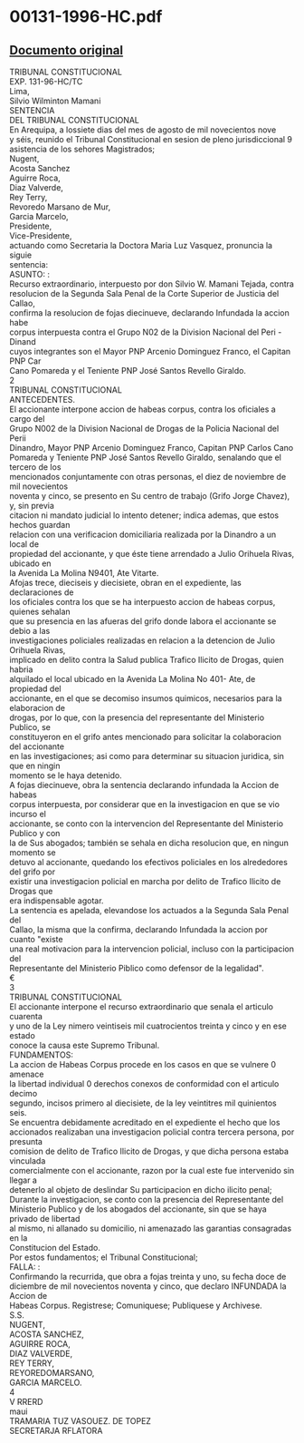 
00131-1996-HC.pdf
=================
  
[Documento original](https://tc.gob.pe/jurisprudencia/1996/00131-1996-HC.pdf)  
---  
TRIBUNAL CONSTITUCIONAL  
EXP. 131-96-HC/TC  
Lima,  
Silvio Wilminton Mamani  
SENTENCIA  
DEL TRIBUNAL CONSTITUCIONAL  
En Arequipa, a lossiete dias del mes de agosto de mil novecientos nove  
y séis, reunido el Tribunal Constitucional en sesion de pleno jurisdiccional 9  
asistencia de los sehores Magistrados;  
Nugent,  
Acosta Sanchez  
Aguirre Roca,  
Diaz Valverde,  
Rey Terry,  
Revoredo Marsano de Mur,  
Garcia Marcelo,  
Presidente,  
Vice-Presidente,  
actuando como Secretaria la Doctora Maria Luz Vasquez, pronuncia la siguie  
sentencia:  
ASUNTO: :  
Recurso extraordinario, interpuesto por don Silvio W. Mamani Tejada, contra  
resolucion de la Segunda Sala Penal de la Corte Superior de Justicia del Callao,  
confirma la resolucion de fojas diecinueve, declarando Infundada la accion habe  
corpus interpuesta contra el Grupo N02 de la Division Nacional del Peri - Dinand  
cuyos integrantes son el Mayor PNP Arcenio Dominguez Franco, el Capitan PNP Car  
Cano Pomareda y el Teniente PNP José Santos Revello Giraldo.  
2  
TRIBUNAL CONSTITUCIONAL  
ANTECEDENTES.  
El accionante interpone accion de habeas corpus, contra los oficiales a cargo del  
Grupo N002 de la Division Nacional de Drogas de la Policia Nacional del Perii  
Dinandro, Mayor PNP Arcenio Dominguez Franco, Capitan PNP Carlos Cano  
Pomareda y Teniente PNP José Santos Revello Giraldo, senalando que el tercero de los  
mencionados conjuntamente con otras personas, el diez de noviembre de mil novecientos  
noventa y cinco, se presento en Su centro de trabajo (Grifo Jorge Chavez), y, sin previa  
citacion ni mandato judicial lo intento detener; indica ademas, que estos hechos guardan  
relacion con una verificacion domiciliaria realizada por la Dinandro a un local de  
propiedad del accionante, y que éste tiene arrendado a Julio Orihuela Rivas, ubicado en  
la Avenida La Molina N9401, Ate Vitarte.  
Afojas trece, dieciseis y diecisiete, obran en el expediente, las declaraciones de  
los oficiales contra los que se ha interpuesto accion de habeas corpus, quienes sehalan  
que su presencia en las afueras del grifo donde labora el accionante se debio a las  
investigaciones policiales realizadas en relacion a la detencion de Julio Orihuela Rivas,  
implicado en delito contra la Salud publica Trafico Ilicito de Drogas, quien habria  
alquilado el local ubicado en la Avenida La Molina No 401- Ate, de propiedad del  
accionante, en el que se decomiso insumos quimicos, necesarios para la elaboracion de  
drogas, por lo que, con la presencia del representante del Ministerio Publico, se  
constituyeron en el grifo antes mencionado para solicitar la colaboracion del accionante  
en las investigaciones; asi como para determinar su situacion juridica, sin que en ningin  
momento se le haya detenido.  
A fojas diecinueve, obra la sentencia declarando infundada la Accion de habeas  
corpus interpuesta, por considerar que en la investigacion en que se vio incurso el  
accionante, se conto con la intervencion del Representante del Ministerio Publico y con  
la de Sus abogados; también se sehala en dicha resolucion que, en ningun momento se  
detuvo al accionante, quedando los efectivos policiales en los alrededores del grifo por  
existir una investigacion policial en marcha por delito de Trafico Ilicito de Drogas que  
era indispensable agotar.  
La sentencia es apelada, elevandose los actuados a la Segunda Sala Penal del  
Callao, la misma que la confirma, declarando Infundada la accion por cuanto "existe  
una real motivacion para la intervencion policial, incluso con la participacion del  
Representante del Ministerio Piblico como defensor de la legalidad".  
€  
3  
TRIBUNAL CONSTITUCIONAL  
El accionante interpone el recurso extraordinario que senala el articulo cuarenta  
y uno de la Ley nimero veintiseis mil cuatrocientos treinta y cinco y en ese estado  
conoce la causa este Supremo Tribunal.  
FUNDAMENTOS:  
La accion de Habeas Corpus procede en los casos en que se vulnere 0 amenace  
la libertad individual 0 derechos conexos de conformidad con el articulo decimo  
segundo, incisos primero al diecisiete, de la ley veintitres mil quinientos seis.  
Se encuentra debidamente acreditado en el expediente el hecho que los  
accionados realizaban una investigacion policial contra tercera persona, por presunta  
comision de delito de Trafico Ilicito de Drogas, y que dicha persona estaba vinculada  
comercialmente con el accionante, razon por la cual este fue intervenido sin llegar a  
detenerlo al objeto de deslindar Su participacion en dicho ilicito penal;  
Durante la investigacion, se conto con la presencia del Representante del  
Ministerio Publico y de los abogados del accionante, sin que se haya privado de libertad  
al mismo, ni allanado su domicilio, ni amenazado las garantias consagradas en la  
Constitucion del Estado.  
Por estos fundamentos; el Tribunal Constitucional;  
FALLA: :  
Confirmando la recurrida, que obra a fojas treinta y uno, su fecha doce de  
diciembre de mil novecientos noventa y cinco, que declaro INFUNDADA la Accion de  
Habeas Corpus. Registrese; Comuniquese; Publiquese y Archivese.  
S.S.  
NUGENT,  
ACOSTA SANCHEZ,  
AGUIRRE ROCA,  
DIAZ VALVERDE,  
REY TERRY,  
REYOREDOMARSANO,  
GARCIA MARCELO.  
4  
V RRERD  
maui  
TRAMARIA TUZ VASOUEZ. DE TOPEZ  
SECRETARJA RFLATORA